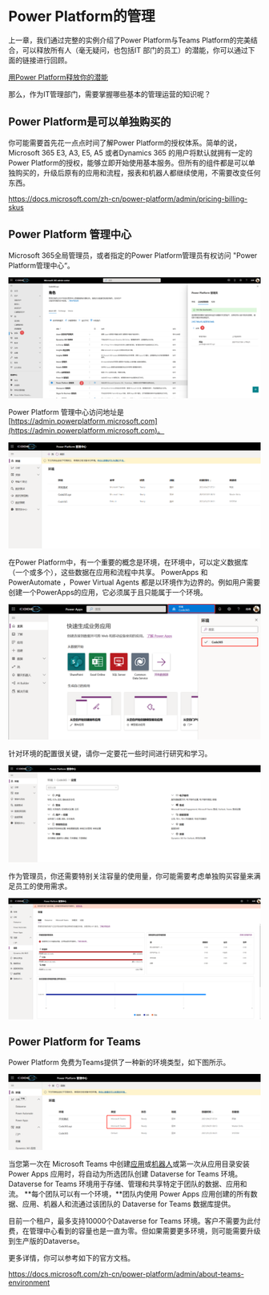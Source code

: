 # Power Platform的管理

上一章，我们通过完整的实例介绍了Power Platform与Teams Platform的完美结合，可以释放所有人（毫无疑问，也包括IT 部门的员工）的潜能，你可以通过下面的链接进行回顾。


[用Power Platform释放你的潜能](../users-prespective-of-the-platform/empower-every-person-with-power-platform.md)


那么，作为IT管理部门，需要掌握哪些基本的管理运营的知识呢？

## Power Platform是可以单独购买的

你可能需要首先花一点点时间了解Power Platform的授权体系。简单的说，Microsoft 365 E3, A3, E5, A5 或者Dynamics 365 的用户将默认就拥有一定的Power Platform的授权，能够立即开始使用基本服务。但所有的组件都是可以单独购买的，升级后原有的应用和流程，报表和机器人都继续使用，不需要改变任何东西。

<https://docs.microsoft.com/zh-cn/power-platform/admin/pricing-billing-skus>

## Power Platform 管理中心

Microsoft 365全局管理员，或者指定的Power Platform管理员有权访问 "Power Platform管理中心“。

![](<../.gitbook/assets/图片 262.png>)

Power Platform 管理中心访问地址是 [https://admin.powerplatform.microsoft.com](https://admin.powerplatform.microsoft.com)。

![](<../.gitbook/assets/图片 264.png>)

在Power Platform中，有一个重要的概念是环境，在环境中，可以定义数据库（一个或多个），这些数据在应用和流程中共享。 PowerApps 和 PowerAutomate ，Power Virtual Agents 都是以环境作为边界的。例如用户需要创建一个PowerApps的应用，它必须属于且只能属于一个环境。

![](<../.gitbook/assets/图片 263.png>)

针对环境的配置很关键，请你一定要花一些时间进行研究和学习。

![](<../.gitbook/assets/图片 265.png>)

作为管理员，你还需要特别关注容量的使用量，你可能需要考虑单独购买容量来满足员工的使用需求。

![](<../.gitbook/assets/图片 266.png>)

## Power Platform for Teams

Power  Platform 免费为Teams提供了一种新的环境类型，如下图所示。

![](<../.gitbook/assets/图片 267.png>)

当您第一次在 Microsoft Teams 中创建[应用](https://docs.microsoft.com/zh-cn/powerapps/teams/create-first-app)或[机器人](https://docs.microsoft.com/zh-cn/power-virtual-agents/teams/authoring-first-bot-teams#create-a-bot)或第一次从应用目录安装 Power Apps 应用时，将自动为所选团队创建 Dataverse for Teams 环境。 Dataverse for Teams 环境用于存储、管理和共享特定于团队的数据、应用和流。 **每个团队可以有一个环境，**团队内使用 Power Apps 应用创建的所有数据、应用、机器人和流通过该团队的 Dataverse for Teams 数据库提供。

目前一个租户，最多支持10000个Dataverse for Teams 环境。客户不需要为此付费，在管理中心看到的容量也是一直为零。但如果需要更多环境，则可能需要升级到生产版的Dataverse。

更多详情，你可以参考如下的官方文档。

<https://docs.microsoft.com/zh-cn/power-platform/admin/about-teams-environment>



